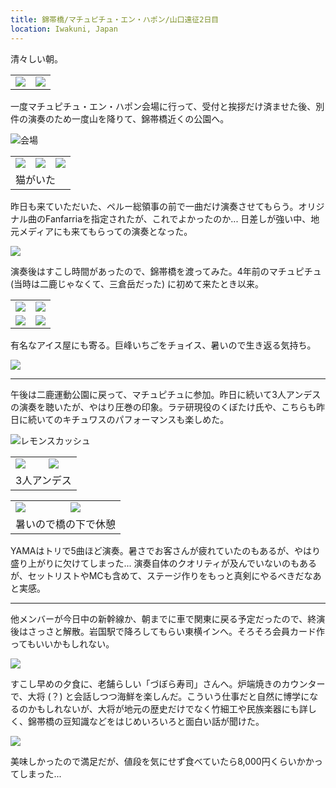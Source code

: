 ```yaml
---
title: 錦帯橋/マチュピチュ・エン・ハポン/山口遠征2日目
location: Iwakuni, Japan
---
```


清々しい朝。

<table>
  <tr>
    <td><img src="https://photos.apkas.net/medium/202409/20240929-091325.webp" /></td>
    <td><img src="https://photos.apkas.net/medium/202409/20240929-091432.webp" /></td>
  </tr>
</table>

一度マチュピチュ・エン・ハポン会場に行って、受付と挨拶だけ済ませた後、別件の演奏のため一度山を降りて、錦帯橋近くの公園へ。

![会場](https://photos.apkas.net/medium/202409/20240929-094557.webp)

<table>
  <tr>
    <td><img class="caption" src="https://photos.apkas.net/medium/202409/20240929-103422.webp" /></td>
    <td><img class="caption" src="https://photos.apkas.net/medium/202409/20240929-103520.webp" /></td>
    <td><img class="caption" src="https://photos.apkas.net/medium/202409/20240929-103534.webp" /></td>
  </tr>
  <tr>
    <td colspan="3">猫がいた</td>
  </tr>
</table>

昨日も来ていただいた、ペルー総領事の前で一曲だけ演奏させてもらう。オリジナル曲のFanfarriaを指定されたが、これでよかったのか... 日差しが強い中、地元メディアにも来てもらっての演奏となった。

![](https://photos.apkas.net/medium/202409/20240929-110108.webp)

演奏後はすこし時間があったので、錦帯橋を渡ってみた。4年前のマチュピチュ (当時は二鹿じゃなくて、三倉岳だった) に初めて来たとき以来。

<table>
  <tr>
    <td><img class="top" src="https://photos.apkas.net/medium/202409/20240929-113222.webp" /></td>
    <td><img class="top" src="https://photos.apkas.net/medium/202409/20240929-113918.webp" /></td>
  </tr>
  <tr>
    <td><img class="bottom" src="https://photos.apkas.net/medium/202409/20240929-114807.webp" /></td>
    <td><img class="bottom" src="https://photos.apkas.net/medium/202409/20240929-114950.webp" /></td>
  </tr>
</table>

有名なアイス屋にも寄る。巨峰いちごをチョイス、暑いので生き返る気持ち。

![](https://photos.apkas.net/medium/202409/20240929-120009.webp)

---

午後は二鹿運動公園に戻って、マチュピチュに参加。昨日に続いて3人アンデスの演奏を聴いたが、やはり圧巻の印象。ラテ研現役のくぼたけ氏や、こちらも昨日に続いてのキチュワスのパフォーマンスも楽しめた。

![レモンスカッシュ](https://photos.apkas.net/medium/202409/20240929-125542.webp)

<table>
  <tr>
    <td><img class="caption" src="https://photos.apkas.net/medium/202409/20240929-135517.webp" /></td>
    <td><img class="caption" src="https://photos.apkas.net/medium/202409/20240929-135625.webp" /></td>
  </tr>
  <tr>
    <td colspan="2">3人アンデス</td>
  </tr>
</table>

<table>
  <tr>
    <td><img class="caption" src="https://photos.apkas.net/medium/202409/20240929-140348.webp" /></td>
    <td><img class="caption" src="https://photos.apkas.net/medium/202409/20240929-141322.webp" /></td>
  </tr>
  <tr>
    <td colspan="2">暑いので橋の下で休憩</td>
  </tr>
</table>

YAMAはトリで5曲ほど演奏。暑さでお客さんが疲れていたのもあるが、やはり盛り上がりに欠けてしまった... 演奏自体のクオリティが及んでいないのもあるが、セットリストやMCも含めて、ステージ作りをもっと真剣にやるべきだなあと実感。

---

他メンバーが今日中の新幹線か、朝までに車で関東に戻る予定だったので、終演後はさっさと解散。岩国駅で降ろしてもらい東横インへ。そろそろ会員カード作ってもいいかもしれない。

![](https://photos.apkas.net/medium/202409/20240929-170254.webp)

すこし早めの夕食に、老舗らしい「づぼら寿司」さんへ。炉端焼きのカウンターで、大将 (？) と会話しつつ海鮮を楽しんだ。こういう仕事だと自然に博学になるのかもしれないが、大将が地元の歴史だけでなく竹細工や民族楽器にも詳しく、錦帯橋の豆知識などをはじめいろいろと面白い話が聞けた。

![](https://photos.apkas.net/medium/202409/20240929-195826.webp)

美味しかったので満足だが、値段を気にせず食べていたら8,000円くらいかかってしまった...
